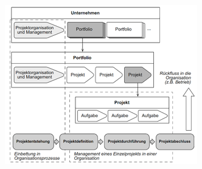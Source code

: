 ![Projektplanung_in_Unternehmen.png](images/Projektplanung_in_Unternehmen.png "Projektplanung_in_Unternehmen")
